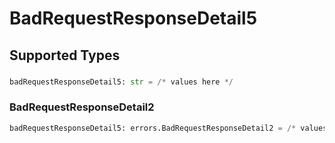 # BadRequestResponseDetail5


## Supported Types

### 

```python
badRequestResponseDetail5: str = /* values here */
```

### BadRequestResponseDetail2

```python
badRequestResponseDetail5: errors.BadRequestResponseDetail2 = /* values here */
```

